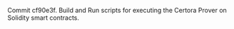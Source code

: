Commit cf90e3f.                    Build and Run scripts for executing the Certora Prover on Solidity smart contracts.